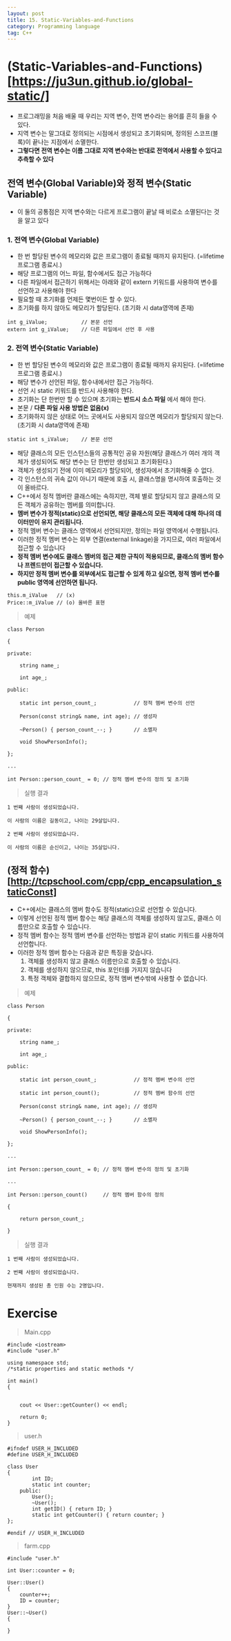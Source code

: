 ```yaml
---
layout: post
title: 15. Static-Variables-and-Functions
category: Programming language
tag: C++
---
```


# (Static-Variables-and-Functions)[https://ju3un.github.io/global-static/]
- 프로그래밍을 처음 배울 때 우리는 지역 변수, 전역 변수라는 용어를 흔히 들을 수 있다.
- 지역 변수는 말그대로 정의되는 시점에서 생성되고 초기화되며, 정의된 스코프(블록)이 끝나는 지점에서 소멸한다.
- **그렇다면 전역 변수는 이름 그대로 지역 변수와는 반대로 전역에서 사용할 수 있다고 추측할 수 있다**

## 전역 변수(Global Variable)와 정적 변수(Static Variable)
- 이 둘의 공통점은 지역 변수와는 다르게 프로그램이 끝날 때 비로소 소멸된다는 것을 알고 있다

### 1. 전역 변수(Global Variable)
- 한 번 할당된 변수의 메모리와 값은 프로그램이 종료될 때까지 유지된다. (=lifetime 프로그램 종료시.)
- 해당 프로그램의 어느 파일, 함수에서도 접근 가능하다
- 다른 파일에서 접근하기 위해서는 아래와 같이 extern 키워드를 사용하여 변수를 선언하고 사용해야 한다
- 필요할 때 초기화를 언제든 몇번이든 할 수 있다.
- 초기화를 하지 않아도 메모리가 할당된다. (초기화 시 data영역에 존재)
```
int g_iValue;           // 본문 선언
extern int g_iValue;    // 다른 파일에서 선언 후 사용
```

### 2. 전역 변수(Static Variable)
- 한 번 할당된 변수의 메모리와 값은 프로그램이 종료될 때까지 유지된다. (=lifetime 프로그램 종료시.)
- 해당 변수가 선언된 파일, 함수내에서만 접근 가능하다.
- 선언 시 static 키워드를 반드시 사용해야 한다.
- 초기화는 단 한번만 할 수 있으며 초기화는 **반드시 소스 파일** 에서 해야 한다.
- 본문 / **다른 파일 사용 방법은 없음(x)**
- 초기화하지 않은 상태로 어느 곳에서도 사용되지 않으면 메모리가 할당되지 않는다. (초기화 시 data영역에 존재)
```
static int s_iValue;    // 본문 선언
```
- 해당 클래스의 모든 인스턴스들의 공통적인 공유 자원(해당 클래스가 여러 개의 객체가 생성되어도 해당 변수는 단 한번만 생성되고 초기화된다.)
- 객체가 생성되기 전에 이미 메모리가 할당되어, 생성자에서 초기화해줄 수 없다.
- 각 인스턴스의 귀속 값이 아니기 때문에 호출 시, 클래스명을 명시하여 호출하는 것이 올바르다.
- C++에서 정적 멤버란 클래스에는 속하지만, 객체 별로 할당되지 않고 클래스의 모든 객체가 공유하는 멤버를 의미합니다.
- **멤버 변수가 정적(static)으로 선언되면, 해당 클래스의 모든 객체에 대해 하나의 데이터만이 유지 관리됩니다.**
- 정적 멤버 변수는 클래스 영역에서 선언되지만, 정의는 파일 영역에서 수행됩니다.
- 이러한 정적 멤버 변수는 외부 연결(external linkage)을 가지므로, 여러 파일에서 접근할 수 있습니다
- **정적 멤버 변수에도 클래스 멤버의 접근 제한 규칙이 적용되므로, 클래스의 멤버 함수나 프렌드만이 접근할 수 있습니다.**
- **하지만 정적 멤버 변수를 외부에서도 접근할 수 있게 하고 싶으면, 정적 멤버 변수를 public 영역에 선언하면 됩니다.**

```
this.m_iValue   // (x)
Price::m_iValue // (o) 올바른 표현
```

> 예제
```
class Person

{

private:

    string name_;

    int age_;

public:

    static int person_count_;            // 정적 멤버 변수의 선언

    Person(const string& name, int age); // 생성자

    ~Person() { person_count_--; }       // 소멸자

    void ShowPersonInfo();

};  

...

int Person::person_count_ = 0; // 정적 멤버 변수의 정의 및 초기화
```

> 실행 결과
```
1 번째 사람이 생성되었습니다.

이 사람의 이름은 길동이고, 나이는 29살입니다.

2 번째 사람이 생성되었습니다.

이 사람의 이름은 순신이고, 나이는 35살입니다.
```

## (정적 함수)[http://tcpschool.com/cpp/cpp_encapsulation_staticConst]
- C++에서는 클래스의 멤버 함수도 정적(static)으로 선언할 수 있습니다.
- 이렇게 선언된 정적 멤버 함수는 해당 클래스의 객체를 생성하지 않고도, 클래스 이름만으로 호출할 수 있습니다.
- 정적 멤버 함수는 정적 멤버 변수를 선언하는 방법과 같이 static 키워드를 사용하여 선언합니다.
- 이러한 정적 멤버 함수는 다음과 같은 특징을 갖습니다.
  1. 객체를 생성하지 않고 클래스 이름만으로 호출할 수 있습니다.
  2. 객체를 생성하지 않으므로, this 포인터를 가지지 않습니다
  3. 특정 객체와 결합하지 않으므로, 정적 멤버 변수밖에 사용할 수 없습니다.

> 예제

```
class Person

{

private:

    string name_;

    int age_;

public:

    static int person_count_;            // 정적 멤버 변수의 선언

    static int person_count();           // 정적 멤버 함수의 선언

    Person(const string& name, int age); // 생성자

    ~Person() { person_count_--; }       // 소멸자

    void ShowPersonInfo();

};

...

int Person::person_count_ = 0; // 정적 멤버 변수의 정의 및 초기화

...

int Person::person_count()     // 정적 멤버 함수의 정의

{

    return person_count_;

}
```

> 실행 결과

```
1 번째 사람이 생성되었습니다.

2 번째 사람이 생성되었습니다.

현재까지 생성된 총 인원 수는 2명입니다.
```


# Exercise
> Main.cpp

```
#include <iostream>
#include "user.h"

using namespace std;
/*static properties and static methods */

int main()
{


    cout << User::getCounter() << endl;

    return 0;
}

```

> user.h

```
#ifndef USER_H_INCLUDED
#define USER_H_INCLUDED

class User
{
        int ID;
        static int counter;
    public:
        User();
        ~User();
        int getID() { return ID; }
        static int getCounter() { return counter; }
};

#endif // USER_H_INCLUDED

```

> farm.cpp

```
#include "user.h"

int User::counter = 0;

User::User()
{
    counter++;
    ID = counter;
}
User::~User()
{

}


```
